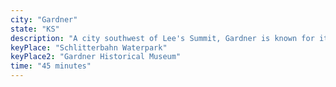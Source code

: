 ```yaml
---
city: "Gardner"
state: "KS"
description: "A city southwest of Lee's Summit, Gardner is known for its growing business community, award-winning schools, and Schlitterbahn Waterpark."
keyPlace: "Schlitterbahn Waterpark"
keyPlace2: "Gardner Historical Museum"
time: "45 minutes"
---
```

